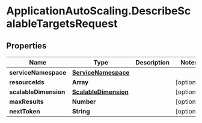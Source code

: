 # ApplicationAutoScaling.DescribeScalableTargetsRequest

## Properties

Name | Type | Description | Notes
------------ | ------------- | ------------- | -------------
**serviceNamespace** | [**ServiceNamespace**](ServiceNamespace.md) |  | 
**resourceIds** | **Array** |  | [optional] 
**scalableDimension** | [**ScalableDimension**](ScalableDimension.md) |  | [optional] 
**maxResults** | **Number** |  | [optional] 
**nextToken** | **String** |  | [optional] 


